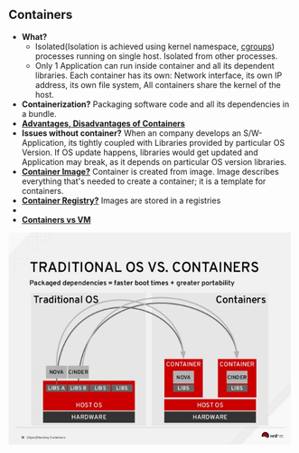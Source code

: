 ## Containers
- **What?** 
  - Isolated(Isolation is achieved using kernel namespace, [cgroups](/Operating_Systems/Linux/Resource_Control)) processes running on single host. Isolated from other processes.
  - Only 1 Application can run inside container and all its dependent libraries. Each container has its own: Network interface, its own IP address, its own file system, All containers share the kernel of the host.
- **Containerization?** Packaging software code and all its dependencies in a bundle.
- **[Advantages, Disadvantages of Containers](Advantages_Disadv_of_Containers.md)**
- **Issues without container?** When an company develops an S/W-Application, its tightly coupled with Libraries provided by particular OS Version. If OS update happens, libraries would get updated and Application may break, as it depends on particular OS version libraries.
- **[Container Image?](../Docker/Docker_Images)** Container is created from image. Image describes everything that's needed to create a container; it is a template for containers.
- **[Container Registry?](../Docker/Registry)** Images are stored in a registries
- 
- **[Containers vs VM](Container_vs_VM.md)**

<img src=TraditionalOS_vs_Containers.jpg width=500 />
